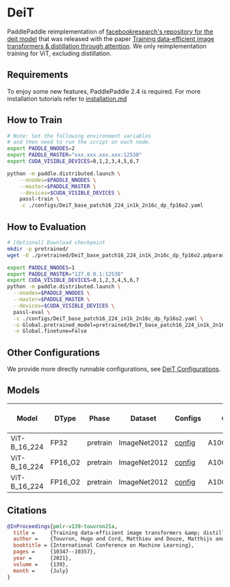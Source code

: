 # DeiT

PaddlePaddle reimplementation of [facebookresearch's repository for the deit model](https://github.com/facebookresearch/deit) that was released with the paper [Training data-efficient image transformers &amp; distillation through attention](https://arxiv.org/abs/2012.12877). We only reimplementation training for ViT, excluding distillation.

## Requirements
To enjoy some new features, PaddlePaddle 2.4 is required. For more installation tutorials
refer to [installation.md](../../../tutorials/get_started/installation.md)

## How to Train

```bash
# Note: Set the following environment variables
# and then need to run the script on each node.
export PADDLE_NNODES=2
export PADDLE_MASTER="xxx.xxx.xxx.xxx:12538"
export CUDA_VISIBLE_DEVICES=0,1,2,3,4,5,6,7

python -m paddle.distributed.launch \
    --nnodes=$PADDLE_NNODES \
    --master=$PADDLE_MASTER \
    --devices=$CUDA_VISIBLE_DEVICES \
    passl-train \
    -c ./configs/DeiT_base_patch16_224_in1k_2n16c_dp_fp16o2.yaml
```

## How to Evaluation

```bash
# [Optional] Download checkpoint
mkdir -p pretrained/
wget -O ./pretrained/DeiT_base_patch16_224_in1k_2n16c_dp_fp16o2.pdparams https://plsc.bj.bcebos.com/models/deit/v2.4/DeiT_base_patch16_224_in1k_2n16c_dp_fp16o2.pdparams

```

```bash
export PADDLE_NNODES=1
export PADDLE_MASTER="127.0.0.1:12538"
export CUDA_VISIBLE_DEVICES=0,1,2,3,4,5,6,7
python -m paddle.distributed.launch \
  --nnodes=$PADDLE_NNODES \
  --master=$PADDLE_MASTER \
  --devices=$CUDA_VISIBLE_DEVICES \
  passl-eval \
  -c ./configs/DeiT_base_patch16_224_in1k_2n16c_dp_fp16o2.yaml \
  -o Global.pretrained_model=pretrained/DeiT_base_patch16_224_in1k_2n16c_dp_fp16o2 \
  -o Global.finetune=False
```

## Other Configurations
We provide more directly runnable configurations, see [DeiT Configurations](./configs/).


## Models

| Model        | DType   | Phase    | Dataset      | Configs                                                      | GPUs       | Img/sec | Top1 Acc | Pre-trained checkpoint                                       | Fine-tuned checkpoint | Log                                                          |
| ------------ | ------- | -------- | ------------ | ------------------------------------------------------------ | ---------- | ------- | -------- | ------------------------------------------------------------ | --------------------- | ------------------------------------------------------------ |
| ViT-B_16_224 | FP32    | pretrain | ImageNet2012 | [config](./configs/DeiT_base_patch16_224_in1k_1n8c_dp_fp32.yaml) | A100*N1C8  | 2780    | 0.81870  | [download](https://plsc.bj.bcebos.com/models/deit/v2.4/DeiT_base_patch16_224_in1k_1n8c_dp_fp32.pdparams) |                       | [log](https://plsc.bj.bcebos.com/models/deit/v2.4/DeiT_base_patch16_224_in1k_1n8c_dp_fp32.log) |
| ViT-B_16_224 | FP16_O2 | pretrain | ImageNet2012 | [config](./configs/DeiT_base_patch16_224_in1k_1n8c_dp_fp16o2.yaml) | A100*N1C8  | 3169    | 0.82098  | [download](https://plsc.bj.bcebos.com/models/deit/v2.4/DeiT_base_patch16_224_in1k_1n8c_dp_fp16o2.pdparams) |                       | [log](https://plsc.bj.bcebos.com/models/deit/v2.4/DeiT_base_patch16_224_in1k_1n8c_dp_fp16o2.log) |
| ViT-B_16_224 | FP16_O2 | pretrain | ImageNet2012 | [config](./configs/DeiT_base_patch16_224_in1k_2n16c_dp_fp16o2.yaml) | A100*N2C16 | 6514    | 0.81831  | [download](https://plsc.bj.bcebos.com/models/deit/v2.4/DeiT_base_patch16_224_in1k_2n16c_dp_fp16o2.pdparams) | -                     | [log](https://plsc.bj.bcebos.com/models/deit/v2.4/DeiT_base_patch16_224_in1k_2n16c_dp_fp16o2.log) |



## Citations

```bibtex
@InProceedings{pmlr-v139-touvron21a,
  title =     {Training data-efficient image transformers &amp; distillation through attention},
  author =    {Touvron, Hugo and Cord, Matthieu and Douze, Matthijs and Massa, Francisco and Sablayrolles, Alexandre and Jegou, Herve},
  booktitle = {International Conference on Machine Learning},
  pages =     {10347--10357},
  year =      {2021},
  volume =    {139},
  month =     {July}
}
```
